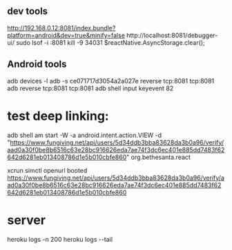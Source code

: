 ## dev tools
http://192.168.0.12:8081/index.bundle?platform=android&dev=true&minify=false
http://localhost:8081/debugger-ui/
sudo lsof -i :8081
kill -9 34031
$reactNative.AsyncStorage.clear();


## Android tools
adb devices -l
adb -s ce071717d3054a2a027e reverse tcp:8081 tcp:8081
adb reverse tcp:8081 tcp:8081
adb shell input keyevent 82

# test deep linking:
adb shell am start -W -a android.intent.action.VIEW -d "https://www.fungiving.net/api/users/5d34ddb3bba83628da3b0a96/verify/aad0a30f0be8b6516c63e28bc916626eda7ae74f3dc6ec401e885dd7483f62642d6281eb013408786d1e5b010cbfe860" org.bethesanta.react

xcrun simctl openurl booted https://www.fungiving.net/api/users/5d34ddb3bba83628da3b0a96/verify/aad0a30f0be8b6516c63e28bc916626eda7ae74f3dc6ec401e885dd7483f62642d6281eb013408786d1e5b010cbfe860

# server
heroku logs -n 200
heroku logs --tail
